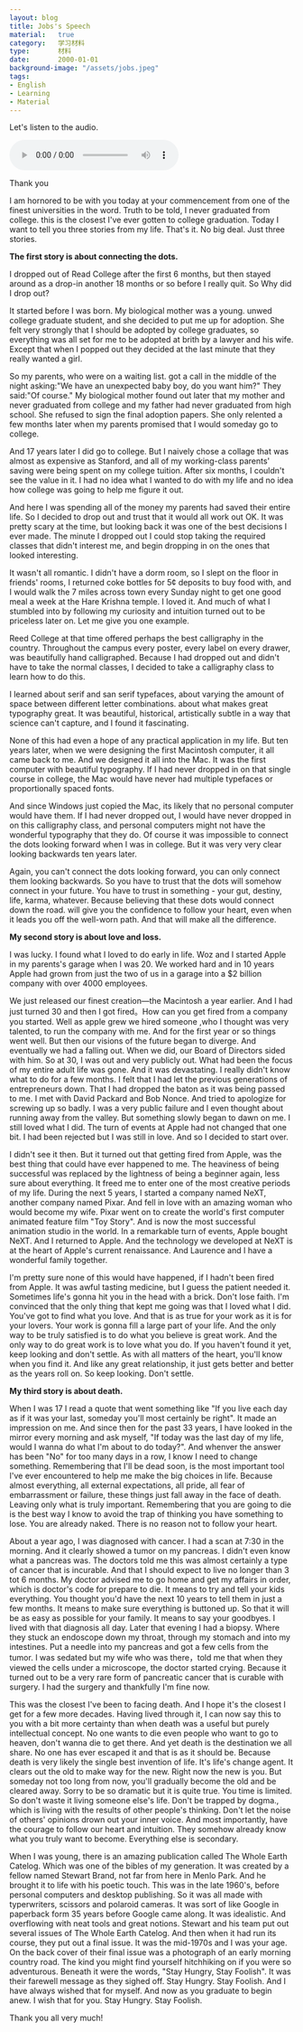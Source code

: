 ```yaml
---
layout: blog
title: Jobs's Speech
material:   true
category:   学习材料
type:       材料
date:       2000-01-01
background-image: "/assets/jobs.jpeg"
tags:
- English
- Learning
- Material
---
```


Let's listen to the audio.

<audio controls="controls">
  <source src="/assets/Audio/Jobs1.m4a" type="audio/mp3" />
</audio>


Thank you

I am hornored to be with you today at your commencement from one of the finest universities in the word. Truth to be told, I never graduated from college. this is the closest I've ever gotten to college graduation. Today I want to tell you three stories from my life. That's it. No big deal. Just three stories.

**The first story is about connecting the dots.**

I dropped out of Read College after the first 6 months, but then stayed around as a drop-in another 18 months or so before I really quit. So Why did I drop out?

It started before I was born. My biological mother was a young. unwed college graduate student, and she decided to put me up for adoption. She felt very strongly that I should be adopted by college graduates, so everything was all set for me to be adopted at brith by a lawyer and his wife. Except that when I popped out they decided at the last minute that they really wanted a girl.

So my parents, who were on a waiting list. got a call in the middle of the night asking:"We have an unexpected baby boy, do you want him?" They said:"Of course." My biological mother found out later that my mother and never graduated from college and my father had never graduated from high school. She refused to sign the final adoption papers. She only relented a few months later when my parents promised that I would someday go to college.

And 17 years later I did go to college. But I naively chose a collage that was almost as expensive as Stanford, and all of my working-class parents' saving were being spent on my college tuition. After six months, I couldn't see the value in it. I had no idea what I wanted to do with my life and no idea how college was going to help me figure it out.

And here I was spending all of the money my parents had saved their entire life. So I decided to drop out and trust that it would all work out OK. It was pretty scary at the time, but looking back it was one of the best decisions I ever made. The minute I dropped out I could stop taking the required classes that didn't interest me, and begin dropping in on the ones that looked interesting.

It wasn't all romantic. I didn't have a dorm room, so I slept on the floor in friends' rooms, I returned coke bottles for 5¢ deposits to buy food with, and I would walk the 7 miles across town every Sunday night to get one good meal a week at the Hare Krishna temple. I loved it. And much of what I stumbled into by following my curiosity and intuition turned out to be priceless later on. Let me give you one example.

Reed College at that time offered perhaps the best calligraphy in the country. Throughout the campus every poster, every label on every drawer, was beautifully hand calligraphed. Because I had dropped out and didn't have to take the normal classes, I decided to take a calligraphy class to learn how to do this.

I learned about serif and san serif typefaces, about varying the amount of space between different letter combinations. about what makes great typography great. It was beautiful, historical, artistically subtle in a way that science can't capture, and I found it fascinating.

None of this had even a hope of any practical application in my life. But ten years later, when we were designing the first Macintosh computer, it all came back to me. And we designed it all into the Mac. It was the first computer with beautiful typography. If I had never dropped in on that single course in college, the Mac would have never had multiple typefaces or proportionally spaced fonts.

And since Windows just copied the Mac, its likely that no personal computer would have them. If I had never dropped out, I would have never dropped in on this calligraphy class, and personal computers might not have the wonderful typography that they do. Of course it was impossible to connect the dots looking forward when I was in college. But it was very very clear looking backwards ten years later.

Again, you can't connect the dots looking forward, you can only connect them looking backwards. So you have to trust that the dots will somehow connect in your future. You have to trust in something - your gut, destiny, life, karma, whatever. Because believing that these dots would connect down the road. will give you the confidence to follow your heart, even when it leads you off the well-worn path. And that will make all the difference.

**My second story is about love and loss.**

I was lucky. I found what I loved to do early in life. Woz and I started Apple in my parents's garage when I was 20. We worked hard and in 10 years Apple had grown from just the two of us in a garage into a $2 billion company with over 4000 employees.

We just released our finest creation—the Macintosh a year earlier. And I had just turned 30 and then I got fired。How can you get fired from a company you started. Well as apple grew we hired someone ,who I thought was very talented, to run the company with me. And for the first year or so things went well. But then our visions of the future began to diverge. And eventually we had a falling out. When we did, our Board of Directors sided with him. So at 30, I was out and very publicly out. What had been the focus of my entire adult life was gone. And it was devastating. I really didn't know what to do for a few months. I felt that I had let the previous generations of entrepreneurs down. That I had dropped the baton as it was being passed to me. I met with David Packard and Bob Nonce. And tried to apologize for screwing up so badly. I was a very public failure and I even thought about running away from the valley. But something slowly began to dawn on me. I still loved what I did. The turn of events at Apple had not changed that one bit. I had been rejected but I was still in love. And so I decided to start over.

I didn't see it then. But it turned out that getting fired from Apple, was the best thing that could have ever happened to me. The heaviness of being successful was replaced by the lightness of being a beginner again, less sure about everything. It freed me to enter one of the most creative periods of my life. During the next 5 years, I started a company named NeXT, another company named Pixar. And fell in love with an amazing woman who would become my wife. Pixar went on to create the world's first computer animated feature film "Toy Story". And is now the most successful animation studio in the world. In a remarkable turn of events, Apple bought NeXT. And I returned to Apple. And the technology we developed at NeXT is at the heart of Apple's current renaissance. And Laurence and I have a wonderful family together.

I'm pretty sure none of this would have happened, if I hadn't been fired from Apple. It was awful tasting medicine, but I guess the patient needed it. Sometimes life's gonna hit you in the head with a brick. Don't lose faith. I'm convinced that the only thing that kept me going was that I loved what I did. You've got to find what you love. And that is as true for your work as it is for your lovers. Your work is gonna fill a large part of your life. And the only way to be truly satisfied is to do what you believe is great work. And the only way to do great work is to love what you do. If you haven't found it yet, keep looking and don't settle. As with all matters of the heart, you'll know when you find it. And like any great relationship, it just gets better and better as the years roll on. So keep looking. Don't settle.

**My third story is about death.**

When I was 17 I read a quote that went something like "If you live each day as if it was your last, someday you'll most certainly be right". It made an impression on me. And since then for the past 33 years, I have looked in the mirror every morning and ask myself, "If today was the last day of my life, would I wanna do what I'm about to do today?". And whenver the answer has been "No" for too many days in a row, I know I need to change something. Remembering that I'll be dead soon, is the most important tool I've ever encountered to help me make the big choices in life. Because almost everything, all external expectations, all pride, all fear of embarrassment or failure, these things just fall away in the face of death. Leaving only what is truly important. Remembering that you are going to die is the best way I know to avoid the trap of thinking you have something to lose. You are already naked. There is no reason not to follow your heart.

About a year ago, I was diagnosed with cancer. I had a scan at 7:30 in the morning. And it clearly showed a tumor on my pancreas. I didn't even know what a pancreas was. The doctors told me this was almost certainly a type of cancer that is incurable. And that I should expect to live no longer than 3 tot 6 months. My doctor advised me to go home and get my affairs in order, which is doctor's code for prepare to die. It means to try and tell your kids everything. You thought you'd have the next 10 years to tell them in just a few months. It means to make sure everything is buttoned up. So that it will be as easy as possible for your family. It means to say your goodbyes. I lived with that diagnosis all day. Later that evening I had a biopsy. Where they stuck an endoscope down my throat, through my stomach and into my intestines. Put a needle into my pancreas and got a few cells from the tumor. I was sedated but my wife who was there，told me that when they viewed the cells under a microscope, the doctor started crying. Because it turned out to be a very rare form of pancreatic cancer that is curable with surgery. I had the surgery and thankfully I'm fine now.

This was the closest I've been to facing death. And I hope it's the closest I get for a few more decades. Having lived through it, I can now say this to you with a bit more certainty than when death was a useful but purely intellectual concept. No one wants to die even people who want to go to heaven, don't wanna die to get there. And yet death is the destination we all share. No one has ever escaped it and that is as it should be. Because death is very likely the single best invention of life. It's life's change agent. It clears out the old to make way for the new. Right now the new is you. But someday not too long from now, you'll gradually become the old and be cleared away. Sorry to be so dramatic but it is quite true. You time is limited. So don't waste it living someone else's life. Don't be trapped by dogma., which is living with the results of other people's thinking. Don't let the noise of others' opinions drown out your inner voice. And most importantly, have the courage to follow our heart and intuition. They somehow already know what you truly want to become. Everything else is secondary.

When I was young, there is an amazing publication called The Whole Earth Catelog. Which was one of the bibles of my generation. It was created by a fellow named Stewart Brand, not far from here in Menlo Park. And he brought it to life with his poetic touch. This was in the late 1960's, before personal computers and desktop publishing. So it was all made with typerwriters, scissors and polaroid cameras. It was sort of like Google in paperback form 35 years before Google came along. It was idealistic. And overflowing with neat tools and great notions. Stewart and his team put out several issues of The Whole Earth Catelog. And then when it had run its course, they put out a final issue. It was the mid-1970s and I was your age. On the back cover of their final issue was a photograph of an early morning country road. The kind you might find yourself hitchhiking on if you were so adventurous. Beneath it were the words, "Stay Hungry, Stay Foolish". It was their farewell message as they sighed off. Stay Hungry. Stay Foolish. And I have always wished that for myself. And now as you graduate to begin anew. I wish that for you. Stay Hungry. Stay Foolish.

Thank you all very much!